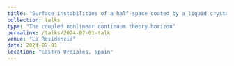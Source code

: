 ```yaml
---
title: "Surface instabilities of a half-space coated by a liquid crystal elastomer film"
collection: talks
type: "The coupled nonlinear continuum theory horizon"
permalink: /talks/2024-07-01-talk
venue: "La Residencia"
date: 2024-07-01
location: "Castro Urdiales, Spain"
---
```

